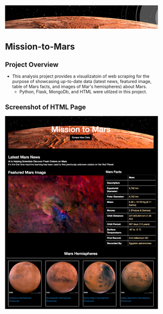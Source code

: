 ![mars_banner](Resources/mars_banner.png)
# Mission-to-Mars
## Project Overview
- This analysis project provides a visualizatoin of web scraping for the purpose of showcasing up-to-date data (latest news, featured image, table of Mars facts, and images of Mar's hemispheres) about Mars. 
    -  Python, Flask, MongoDb, and HTML were utilzed in this project.
## Screenshot of HTML Page
![Mission2Mars](Resources/Mission2Mars.png)
